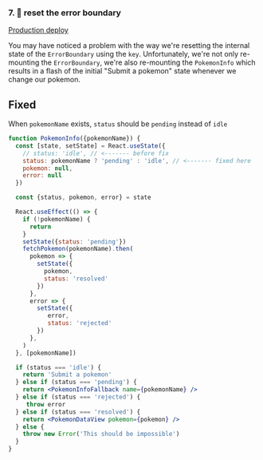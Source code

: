 ### 7. 💯 reset the error boundary

[Production deploy](https://react-hooks.netlify.app/isolated/final/06.extra-7.js)

You may have noticed a problem with the way we're resetting the internal state
of the `ErrorBoundary` using the `key`. Unfortunately, we're not only
re-mounting the `ErrorBoundary`, we're also re-mounting the `PokemonInfo` which
results in a flash of the initial "Submit a pokemon" state whenever we change
our pokemon.



## Fixed

When `pokemonName` exists, `status` should be `pending` instead of `idle`  

```jsx
function PokemonInfo({pokemonName}) {
  const [state, setState] = React.useState({
    // status: 'idle', // <------- before fix
    status: pokemonName ? 'pending' : 'idle', // <------- fixed here
    pokemon: null,
    error: null
  })

  const {status, pokemon, error} = state

  React.useEffect(() => {
    if (!pokemonName) {
      return
    }
    setState({status: 'pending'})
    fetchPokemon(pokemonName).then(
      pokemon => {
        setState({
          pokemon,
          status: 'resolved'
        })
      },
      error => {
        setState({
           error,
           status: 'rejected'
        })
      },
    )
  }, [pokemonName])

  if (status === 'idle') {
    return 'Submit a pokemon'
  } else if (status === 'pending') {
    return <PokemonInfoFallback name={pokemonName} />
  } else if (status === 'rejected') {
     throw error
  } else if (status === 'resolved') {
    return <PokemonDataView pokemon={pokemon} />
  } else {
    throw new Error('This should be impossible')
  }
}

```

